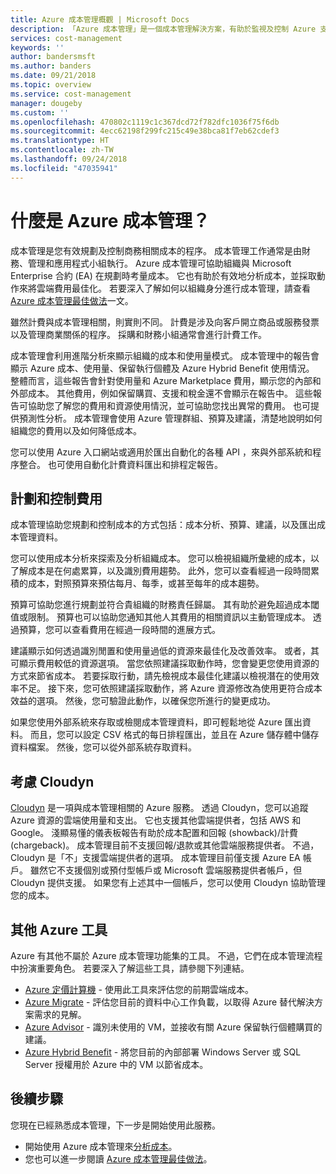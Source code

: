 ```yaml
---
title: Azure 成本管理概觀 | Microsoft Docs
description: 「Azure 成本管理」是一個成本管理解決方案，有助於監視及控制 Azure 支出並最佳化資源使用狀況。
services: cost-management
keywords: ''
author: bandersmsft
ms.author: banders
ms.date: 09/21/2018
ms.topic: overview
ms.service: cost-management
manager: dougeby
ms.custom: ''
ms.openlocfilehash: 470802c1119c1c367dcd72f782dfc1036f75f6db
ms.sourcegitcommit: 4ecc62198f299fc215c49e38bca81f7eb62cdef3
ms.translationtype: HT
ms.contentlocale: zh-TW
ms.lasthandoff: 09/24/2018
ms.locfileid: "47035941"
---
```

# <a name="what-is-azure-cost-management"></a>什麼是 Azure 成本管理？

成本管理是您有效規劃及控制商務相關成本的程序。 成本管理工作通常是由財務、管理和應用程式小組執行。 Azure 成本管理可協助組織與 Microsoft Enterprise 合約 (EA) 在規劃時考量成本。 它也有助於有效地分析成本，並採取動作來將雲端費用最佳化。 若要深入了解如何以組織身分進行成本管理，請查看 [Azure 成本管理最佳做法](cost-mgt-best-practices.md)一文。

雖然計費與成本管理相關，則實則不同。 計費是涉及向客戶開立商品或服務發票以及管理商業關係的程序。  採購和財務小組通常會進行計費工作。

成本管理會利用進階分析來顯示組織的成本和使用量模式。 成本管理中的報告會顯示 Azure 成本、使用量、保留執行個體及 Azure Hybrid Benefit 使用情況。 整體而言，這些報告會針對使用量和 Azure Marketplace 費用，顯示您的內部和外部成本。 其他費用，例如保留購買、支援和稅金還不會顯示在報告中。 這些報告可協助您了解您的費用和資源使用情況，並可協助您找出異常的費用。 也可提供預測性分析。 成本管理會使用 Azure 管理群組、預算及建議，清楚地說明如何組織您的費用以及如何降低成本。

您可以使用 Azure 入口網站或適用於匯出自動化的各種 API ，來與外部系統和程序整合。 也可使用自動化計費資料匯出和排程定報告。

## <a name="plan-and-control-expenses"></a>計劃和控制費用

成本管理協助您規劃和控制成本的方式包括：成本分析、預算、建議，以及匯出成本管理資料。

您可以使用成本分析來探索及分析組織成本。 您可以檢視組織所彙總的成本，以了解成本是在何處累算，以及識別費用趨勢。 此外，您可以查看經過一段時間累積的成本，對照預算來預估每月、每季，或甚至每年的成本趨勢。

預算可協助您進行規劃並符合貴組織的財務責任歸屬。 其有助於避免超過成本閾值或限制。 預算也可以協助您通知其他人其費用的相關資訊以主動管理成本。 透過預算，您可以查看費用在經過一段時間的進展方式。

建議顯示如何透過識別閒置和使用量過低的資源來最佳化及改善效率。 或者，其可顯示費用較低的資源選項。 當您依照建議採取動作時，您會變更您使用資源的方式來節省成本。 若要採取行動，請先檢視成本最佳化建議以檢視潛在的使用效率不足。 接下來，您可依照建議採取動作，將 Azure 資源修改為使用更符合成本效益的選項。 然後，您可驗證此動作，以確保您所進行的變更成功。

如果您使用外部系統來存取或檢閱成本管理資料，即可輕鬆地從 Azure 匯出資料。 而且，您可以設定 CSV 格式的每日排程匯出，並且在 Azure 儲存體中儲存資料檔案。 然後，您可以從外部系統存取資料。

## <a name="consider-cloudyn"></a>考慮 Cloudyn

[Cloudyn](overview.md) 是一項與成本管理相關的 Azure 服務。 透過 Cloudyn，您可以追蹤 Azure 資源的雲端使用量和支出。 它也支援其他雲端提供者，包括 AWS 和 Google。 淺顯易懂的儀表板報告有助於成本配置和回報 (showback)/計費 (chargeback)。 成本管理目前不支援回報/退款或其他雲端服務提供者。 不過，Cloudyn 是「不」支援雲端提供者的選項。 成本管理目前僅支援 Azure EA 帳戶。 雖然它不支援個別或預付型帳戶或 Microsoft 雲端服務提供者帳戶，但 Cloudyn 提供支援。 如果您有上述其中一個帳戶，您可以使用 Cloudyn 協助管理您的成本。

## <a name="additional-azure-tools"></a>其他 Azure 工具

Azure 有其他不屬於 Azure 成本管理功能集的工具。 不過，它們在成本管理流程中扮演重要角色。 若要深入了解這些工具，請參閱下列連結。

- [Azure 定價計算機](https://azure.microsoft.com/pricing/calculator/) - 使用此工具來評估您的前期雲端成本。
- [Azure Migrate](../migrate/migrate-overview.md) - 評估您目前的資料中心工作負載，以取得 Azure 替代解決方案需求的見解。
- [Azure Advisor](../advisor/advisor-overview.md) - 識別未使用的 VM，並接收有關 Azure 保留執行個體購買的建議。
- [Azure Hybrid Benefit](https://azure.microsoft.com/pricing/hybrid-benefit/) - 將您目前的內部部署 Windows Server 或 SQL Server 授權用於 Azure 中的 VM 以節省成本。


## <a name="next-steps"></a>後續步驟

您現在已經熟悉成本管理，下一步是開始使用此服務。

- 開始使用 Azure 成本管理來[分析成本](quick-acm-cost-analysis.md)。
- 您也可以進一步閱讀 [Azure 成本管理最佳做法](cost-mgt-best-practices.md)。
